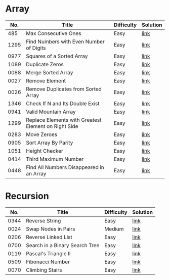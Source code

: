 # Array
|No.|Title|Difficulty|Solution|
|---|---|---|---|
|485|Max Consecutive Ones|Easy|[link](array/0485.md)|
|1295|Find Numbers with Even Number of Digits|Easy|[link](array/1295.md)|
|0977|Squares of a Sorted Array|Easy|[link](array/0977.md)|
|1089|Duplicate Zeros|Easy|[link](array/1089.md)|
|0088|Merge Sorted Array|Easy|[link](array/0088.md)|
|0027|Remove Element|Easy|[link](array/0027.md)|
|0026|Remove Duplicates from Sorted Array|Easy|[link](array/0026.md)|
|1346|Check If N and Its Double Exist|Easy|[link](array/1346.md)|
|0941|Valid Mountain Array|Easy|[link](array/0941.md)|
|1299|Replace Elements with Greatest Element on Right Side|Easy|[link](array/1299.md)|
|0283|Move Zeroes|Easy|[link](array/0283.md)|
|0905|Sort Array By Parity|Easy|[link](array/0905.md)|
|1051|Height Checker|Easy|[link](array/1051.md)|
|0414|Third Maximum Number|Easy|[link](array/0414.md)|
|0448|Find All Numbers Disappeared in an Array|Easy|[link](array/0448.md)|

# Recursion
|No.|Title|Difficulty|Solution|
|---|---|---|---|
|0344|Reverse String|Easy|[link](recursion/0344.md)|
|0024|Swap Nodes in Pairs|Medium|[link](recursion/0024.md)|
|0206|Reverse Linked List|Easy|[link](recursion/0206.md)|
|0700|Search in a Binary Search Tree|Easy|[link](recursion/0700.md)|
|0119|Pascal's Triangle II|Easy|[link](recursion/0119.md)|
|0509|Fibonacci Number|Easy|[link](recursion/0509.md)|
|0070|Climbing Stairs|Easy|[link](recursion/0070.md)|